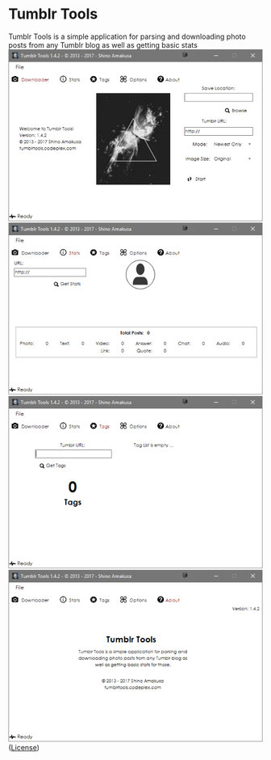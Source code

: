 # Tumblr Tools 
Tumblr Tools is a simple application for parsing and downloading photo posts from any Tumblr blog as well as getting basic stats
![](Documents/Home_tt-01.png)
![](Documents/Home_tt-02.png)
![](Documents/Home_tt-03.png)
![](Documents/Home_tt-04.png)
([License](Documents/license.md))

